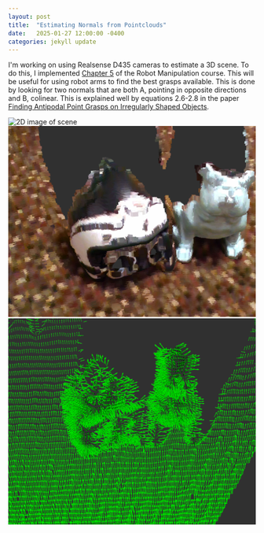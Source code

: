 ```yaml
---
layout: post
title:  "Estimating Normals from Pointclouds"
date:   2025-01-27 12:00:00 -0400
categories: jekyll update
---
```


<script type="text/javascript" async src="https://cdn.jsdelivr.net/npm/mathjax@3/es5/tex-mml-chtml.js"></script>
<link rel="stylesheet" href="/assets/css/styles.css">

I'm working on using Realsense D435 cameras to estimate a 3D scene. To do this, I implemented [Chapter 5][1] of the Robot Manipulation course. This will be useful for using robot arms to find the best grasps available. This is done by looking for two normals that are both A, pointing in opposite directions and B, colinear. This is explained well by equations 2.6-2.8 in the paper [Finding Antipodal Point Grasps on Irregularly Shaped Objects][2].

<img src="/assets/images/pointcloud_normals/real.jpg" alt="2D image of scene" class="image-center-large"/>
<img src="/assets/images/pointcloud_normals/pointcloud.png" alt="Realsense pointcloud of scene" class="image-center-large"/>
<img src="/assets/images/pointcloud_normals/normals.png" alt="Normals created from 2D depthmap" class="image-center-large"/>

[1]: https://manipulation.csail.mit.edu/clutter.html
[2]: https://www.researchgate.net/publication/3298220_Finding_Antipodal_Point_Grasps_on_Irregularly_Shaped_Objects
